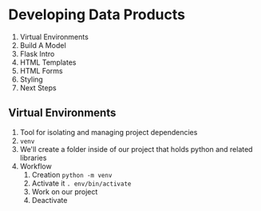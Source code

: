 # Developing Data Products

1. Virtual Environments
1. Build A Model
1. Flask Intro
1. HTML Templates
1. HTML Forms
1. Styling
1. Next Steps

## Virtual Environments

1. Tool for isolating and managing project dependencies
1. `venv`
1. We'll create a folder inside of our project that holds python and related
   libraries
1. Workflow
    1. Creation `python -m venv`
    2. Activate it `. env/bin/activate`
    3. Work on our project
    4. Deactivate
